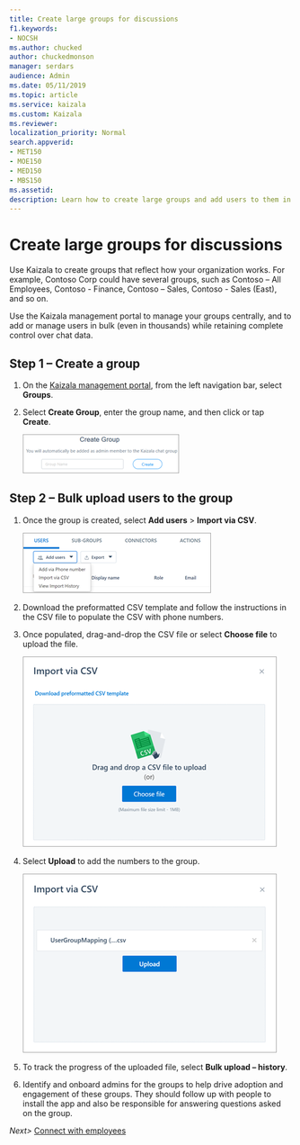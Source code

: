 ```yaml
---
title: Create large groups for discussions
f1.keywords:
- NOCSH
ms.author: chucked
author: chuckedmonson
manager: serdars
audience: Admin
ms.date: 05/11/2019
ms.topic: article
ms.service: kaizala
ms.custom: Kaizala
ms.reviewer: 
localization_priority: Normal
search.appverid:
- MET150
- MOE150
- MED150
- MBS150
ms.assetid: 
description: Learn how to create large groups and add users to them in Kaizala.
---
```


# Create large groups for discussions

Use Kaizala to create groups that reflect how your organization works. For example, Contoso Corp could have several groups, such as Contoso – All Employees, Contoso - Finance, Contoso – Sales, Contoso - Sales (East), and so on.

Use the Kaizala management portal to manage your groups centrally, and to add or manage users in bulk (even in thousands) while retaining complete control over chat data. 

## Step 1 – Create a group

1. On the [Kaizala management portal](https://manage.kaiza.la), from the left navigation bar, select **Groups**.
2. Select **Create Group**, enter the group name, and then click or tap **Create**.

   ![Screenshot of Create Group window.](media/create-group.png)

## Step 2 – Bulk upload users to the group 

1. Once the group is created, select **Add users** > **Import via CSV**.

   ![Screenshot of the Import vis CSV option.](media/add-users-import-via-csv.png)

2. Download the preformatted CSV template and follow the instructions in the CSV file to populate the CSV with phone numbers. 
3. Once populated, drag-and-drop the CSV file or select **Choose file** to upload the file.

   ![Screenshot of Import via CSV window.](media/import-via-csv-choose-file.png)

4. Select **Upload** to add the numbers to the group. 

   ![Screenshot of Import via CSV window.](media/import-via-csv-upload.png)

5. To track the progress of the uploaded file, select **Bulk upload – history**.
6. Identify and onboard admins for the groups to help drive adoption and engagement of these groups. They should follow up with people to install the app and also be responsible for answering questions asked on the group.


*Next>* [Connect with employees](connect-with-employees.md)